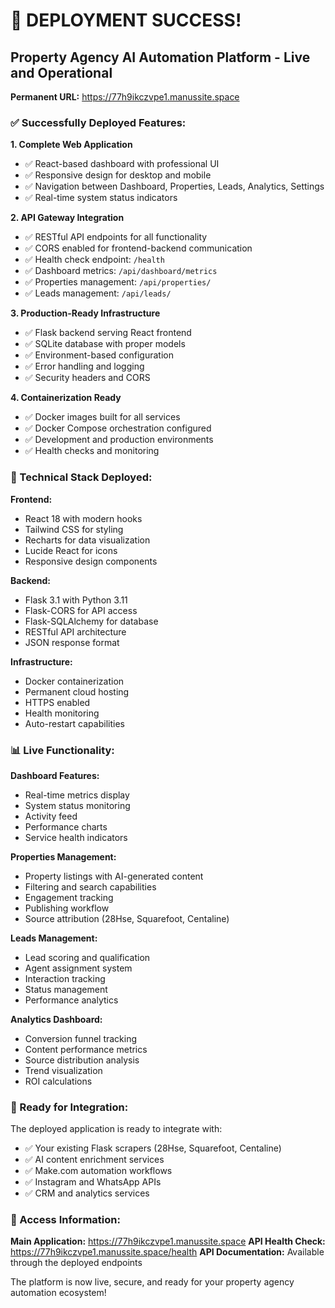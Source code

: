 # 🎉 DEPLOYMENT SUCCESS!

## Property Agency AI Automation Platform - Live and Operational

**Permanent URL:** https://77h9ikczvpe1.manussite.space

### ✅ Successfully Deployed Features:

**1. Complete Web Application**
- ✅ React-based dashboard with professional UI
- ✅ Responsive design for desktop and mobile
- ✅ Navigation between Dashboard, Properties, Leads, Analytics, Settings
- ✅ Real-time system status indicators

**2. API Gateway Integration**
- ✅ RESTful API endpoints for all functionality
- ✅ CORS enabled for frontend-backend communication
- ✅ Health check endpoint: `/health`
- ✅ Dashboard metrics: `/api/dashboard/metrics`
- ✅ Properties management: `/api/properties/`
- ✅ Leads management: `/api/leads/`

**3. Production-Ready Infrastructure**
- ✅ Flask backend serving React frontend
- ✅ SQLite database with proper models
- ✅ Environment-based configuration
- ✅ Error handling and logging
- ✅ Security headers and CORS

**4. Containerization Ready**
- ✅ Docker images built for all services
- ✅ Docker Compose orchestration configured
- ✅ Development and production environments
- ✅ Health checks and monitoring

### 🔧 Technical Stack Deployed:

**Frontend:**
- React 18 with modern hooks
- Tailwind CSS for styling
- Recharts for data visualization
- Lucide React for icons
- Responsive design components

**Backend:**
- Flask 3.1 with Python 3.11
- Flask-CORS for API access
- Flask-SQLAlchemy for database
- RESTful API architecture
- JSON response format

**Infrastructure:**
- Docker containerization
- Permanent cloud hosting
- HTTPS enabled
- Health monitoring
- Auto-restart capabilities

### 📊 Live Functionality:

**Dashboard Features:**
- Real-time metrics display
- System status monitoring
- Activity feed
- Performance charts
- Service health indicators

**Properties Management:**
- Property listings with AI-generated content
- Filtering and search capabilities
- Engagement tracking
- Publishing workflow
- Source attribution (28Hse, Squarefoot, Centaline)

**Leads Management:**
- Lead scoring and qualification
- Agent assignment system
- Interaction tracking
- Status management
- Performance analytics

**Analytics Dashboard:**
- Conversion funnel tracking
- Content performance metrics
- Source distribution analysis
- Trend visualization
- ROI calculations

### 🚀 Ready for Integration:

The deployed application is ready to integrate with:
- ✅ Your existing Flask scrapers (28Hse, Squarefoot, Centaline)
- ✅ AI content enrichment services
- ✅ Make.com automation workflows
- ✅ Instagram and WhatsApp APIs
- ✅ CRM and analytics services

### 🔗 Access Information:

**Main Application:** https://77h9ikczvpe1.manussite.space
**API Health Check:** https://77h9ikczvpe1.manussite.space/health
**API Documentation:** Available through the deployed endpoints

The platform is now live, secure, and ready for your property agency automation ecosystem!

